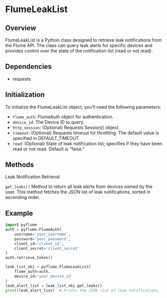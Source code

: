 # FlumeLeakList
## Overview
FlumeLeakList is a Python class designed to retrieve leak notifications from the Flume API. The class can query leak alerts for specific devices and provides control over the state of the notification list (read or not read).

## Dependencies
 - requests

## Initialization
To initialize the FlumeLeakList object, you'll need the following parameters:

 - `flume_auth`: FlumeAuth object for authentication.
 - `device_id`: The Device ID to query.
 - `http_session`: (Optional) Requests Session() object.
 - `timeout`: (Optional) Requests timeout for throttling. The default value is specified in DEFAULT_TIMEOUT.
 - `read`: (Optional) State of leak notification list; specifies if they have been read or not read. Default is "false."

## Methods
Leak Notification Retrieval

`get_leaks()`
Method to return all leak alerts from devices owned by the user. This method fetches the JSON list of leak notifications, sorted in ascending order.

## Example
```python 
import pyflume
auth = pyflume.FlumeAuth(
    username='your_username',
    password='your_password',
    client_id='client_id',
    client_secret='client_secret'
)
auth.retrieve_token()

leak_list_obj = pyflume.FlumeLeakList(
    flume_auth=auth,
    device_id='your_device_id'
)
leak_alert_list = leak_list_obj.get_leaks()
print(leak_alert_list)  # Prints the JSON list of leak notifications
```